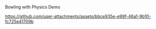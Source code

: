 Bowling with Physics Demo

https://github.com/user-attachments/assets/bbce935e-e99f-46a1-9b10-fc725e41709b

